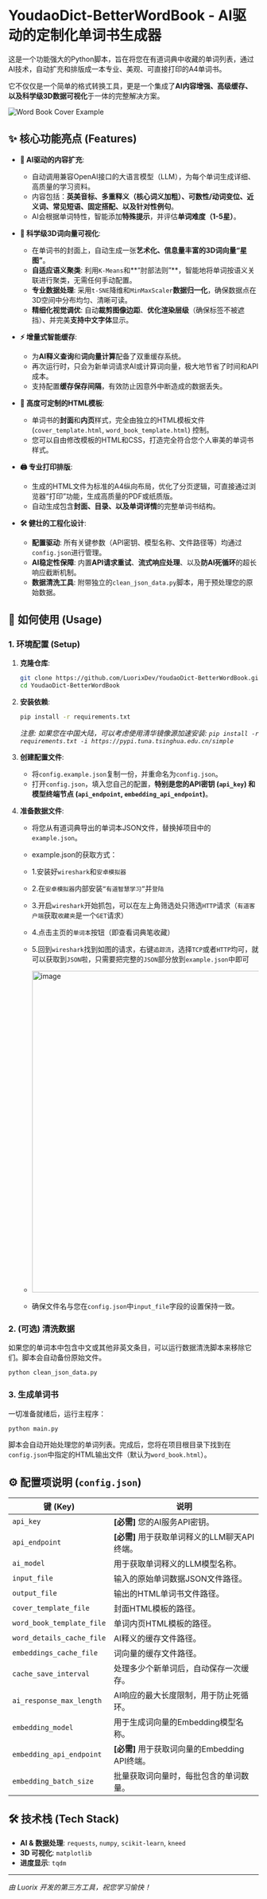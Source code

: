 # YoudaoDict-BetterWordBook - AI驱动的定制化单词书生成器

这是一个功能强大的Python脚本，旨在将您在有道词典中收藏的单词列表，通过AI技术，自动扩充和排版成一本专业、美观、可直接打印的A4单词书。

它不仅仅是一个简单的格式转换工具，更是一个集成了**AI内容增强、高级缓存、以及科学级3D数据可视化**于一体的完整解决方案。

![Word Book Cover Example](https://raw.githubusercontent.com/LuorixDev/YoudaoDict-BetterWordBook/main/example.png)

## ✨ 核心功能亮点 (Features)

*   **🤖 AI驱动的内容扩充**:
    *   自动调用兼容OpenAI接口的大语言模型（LLM），为每个单词生成详细、高质量的学习资料。
    *   内容包括：**英美音标、多重释义（核心词义加粗）、可数性/动词变位、近义词、常见短语、固定搭配、以及针对性例句**。
    *   AI会根据单词特性，智能添加**特殊提示**，并评估**单词难度（1-5星）**。

*   **🔬 科学级3D词向量可视化**:
    *   在单词书的封面上，自动生成一张**艺术化、信息量丰富的3D词向量“星图”**。
    *   **自适应语义聚类**: 利用`K-Means`和**“肘部法则”**，智能地将单词按语义关联进行聚类，无需任何手动配置。
    *   **专业数据处理**: 采用`t-SNE`降维和`MinMaxScaler`**数据归一化**，确保数据点在3D空间中分布均匀、清晰可读。
    *   **精细化视觉调优**: 自动**裁剪图像边距**、**优化渲染层级**（确保标签不被遮挡）、并完美**支持中文字体**显示。

*   **⚡️ 增量式智能缓存**:
    *   为**AI释义查询**和**词向量计算**配备了双重缓存系统。
    *   再次运行时，只会为新单词请求AI或计算词向量，极大地节省了时间和API成本。
    *   支持配置**缓存保存间隔**，有效防止因意外中断造成的数据丢失。

*   **🎨 高度可定制的HTML模板**:
    *   单词书的**封面**和**内页**样式，完全由独立的HTML模板文件 (`cover_template.html`, `word_book_template.html`) 控制。
    *   您可以自由修改模板的HTML和CSS，打造完全符合您个人审美的单词书样式。

*   **🖨️ 专业打印排版**:
    *   生成的HTML文件为标准的A4纵向布局，优化了分页逻辑，可直接通过浏览器“打印”功能，生成高质量的PDF或纸质版。
    *   自动生成包含**封面、目录、以及单词详情**的完整单词书结构。

*   **🛠️ 健壮的工程化设计**:
    *   **配置驱动**: 所有关键参数（API密钥、模型名称、文件路径等）均通过`config.json`进行管理。
    *   **AI稳定性保障**: 内置**API请求重试**、**流式响应处理**、以及**防AI死循环**的超长响应截断机制。
    *   **数据清洗工具**: 附带独立的`clean_json_data.py`脚本，用于预处理您的原始数据。

## 🚀 如何使用 (Usage)

### 1. 环境配置 (Setup)

1.  **克隆仓库**:
    ```bash
    git clone https://github.com/LuorixDev/YoudaoDict-BetterWordBook.git
    cd YoudaoDict-BetterWordBook
    ```

2.  **安装依赖**:
    ```bash
    pip install -r requirements.txt
    ```
    *注意: 如果您在中国大陆，可以考虑使用清华镜像源加速安装: `pip install -r requirements.txt -i https://pypi.tuna.tsinghua.edu.cn/simple`*

3.  **创建配置文件**:
    *   将`config.example.json`复制一份，并重命名为`config.json`。
    *   打开`config.json`，填入您自己的配置，**特别是您的API密钥 (`api_key`) 和模型终端节点 (`api_endpoint`, `embedding_api_endpoint`)**。

4.  **准备数据文件**:
    *   将您从有道词典导出的单词本JSON文件，替换掉项目中的`example.json`。
    *   example.json的获取方式：
    *   1.安装好`wireshark`和`安卓模拟器`
    *   2.在`安卓模拟器`内部安装`“有道智慧学习”`并`登陆`
    *   3.开启`wireshark`开始抓包，可以在左上角筛选处只筛选`HTTP`请求（`有道客户端`获取`收藏夹`是一个`GET`请求）
    *   4.点击主页的`单词本`按钮（即查看词典笔收藏）
    *   5.回到`wireshark`找到如图的请求，右键`追踪流`，选择`TCP`或者`HTTP`均可，就可以获取到`JSON`啦，只需要把完整的`JSON`部分放到`example.json`中即可
    *   <img width="1280" height="646" alt="image" src="https://github.com/user-attachments/assets/8491aef6-e342-4baa-8819-25dae6c080da" />

    *   确保文件名与您在`config.json`中`input_file`字段的设置保持一致。

### 2. (可选) 清洗数据

如果您的单词本中包含中文或其他非英文条目，可以运行数据清洗脚本来移除它们。脚本会自动备份原始文件。

```bash
python clean_json_data.py
```

### 3. 生成单词书

一切准备就绪后，运行主程序：

```bash
python main.py
```

脚本会自动开始处理您的单词列表。完成后，您将在项目根目录下找到在`config.json`中指定的HTML输出文件（默认为`word_book.html`）。

## ⚙️ 配置项说明 (`config.json`)

| 键 (Key)                  | 说明                                                                                             |
| ------------------------- | ------------------------------------------------------------------------------------------------ |
| `api_key`                 | **[必需]** 您的AI服务API密钥。                                                                   |
| `api_endpoint`            | **[必需]** 用于获取单词释义的LLM聊天API终端。                                                      |
| `ai_model`                | 用于获取单词释义的LLM模型名称。                                                                  |
| `input_file`              | 输入的原始单词数据JSON文件路径。                                                                 |
| `output_file`             | 输出的HTML单词书文件路径。                                                                       |
| `cover_template_file`     | 封面HTML模板的路径。                                                                             |
| `word_book_template_file` | 单词内页HTML模板的路径。                                                                         |
| `word_details_cache_file` | AI释义的缓存文件路径。                                                                           |
| `embeddings_cache_file`   | 词向量的缓存文件路径。                                                                           |
| `cache_save_interval`     | 处理多少个新单词后，自动保存一次缓存。                                                           |
| `ai_response_max_length`  | AI响应的最大长度限制，用于防止死循环。                                                           |
| `embedding_model`         | 用于生成词向量的Embedding模型名称。                                                              |
| `embedding_api_endpoint`  | **[必需]** 用于获取词向量的Embedding API终端。                                                     |
| `embedding_batch_size`    | 批量获取词向量时，每批包含的单词数量。                                                           |

## 🛠️ 技术栈 (Tech Stack)

*   **AI & 数据处理**: `requests`, `numpy`, `scikit-learn`, `kneed`
*   **3D 可视化**: `matplotlib`
*   **进度显示**: `tqdm`

---
*由 Luorix 开发的第三方工具，祝您学习愉快！*
